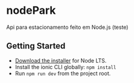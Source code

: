 # nodePark
Api para estacionamento feito em Node.js (teste)

## Getting Started

* [Download the installer](https://nodejs.org/) for Node LTS.
* Install the ionic CLI globally: `npm install`
* Run `npm run dev` from the project root.

